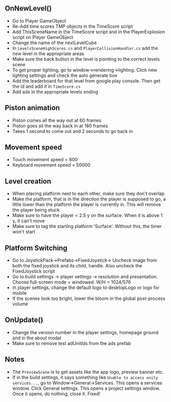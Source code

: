 ## OnNewLevel()
- Go to Player GameObject
- Re-Add time scores TMP objects in the TimeScore script
- Add ThisSceneName in the TimeScore script and in the PlayerExplosion script on Player GameObject
- Change the name of the nextLevelCube
- In `LevelsSceneHighScores.cs` and `PlayerCollisionHandler.cs` add the new level in the appropriate areas
- Make sure the back button in the level is pointing to the correct levels scene
- To get proper lighting, go to window->rendering->lighting. Click new lighting settings and check the auto generate box
- Add the leaderboard for that level from google play console. Then get the id and add it in `TimeScore.cs`
- Add ads in the appropriate levels ending

## Piston animation
- Piston comes all the way out at 60 frames
- Piston goes all the way back in at 180 frames
- Takes 1 second to come out and 2 seconds to go back in

## Movement speed
- Touch movement speed = 600
- Keyboard movement speed = 50000

## Level creation
- When placing platform next to each other, make sure they don't overlap
- Make the platform, that is in the direction the player is supposed to go, a little lower than the platform the player is currently in. This will remove the player being stuck
- Make sure to have the player < 2.5 y on the surface. When it is above 1 y, it can't move 
- Make sure to tag the starting platform 'Surface'. Without this, the timer won't start

## Platform Switching
- Go to JoystickPack->Prefabs->FixedJoystick-> Uncheck image from both the fixed joystick and its child, handle. Also uncheck the FixedJoystick script
- Go to build settings -> player settings -> resolution and presentation. Choose full-screen mode = windowed. W/H = 1024/576
- In player settings, change the default logo to desktopLogo or logo for mobile
- If the scenes look too bright, lower the bloom in the global post-process volume

## OnUpdate()
- Change the version number in the player settings, homepage ground and in the about modal
- Make sure to remove test adUnitIds from the ads prefab

## Notes
- The `PreviewScene` is to get assets like the app logo, preview banner etc.
- If in the build settings, it says something like `Unable to access unity services...`, go to Window->General->Services. This opens a services window. Click General settings. This opens a project settings window. Once it opens, do nothing, close it. Fixed!

